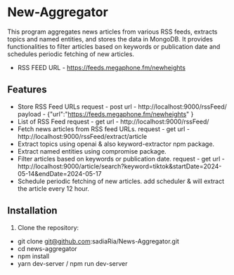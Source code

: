 # New-Aggregator
This program aggregates news articles from various RSS feeds, extracts topics and named entities, and stores the data in MongoDB.
It provides functionalities to filter articles based on keywords or publication date and schedules periodic fetching of new articles.

- RSS FEED URL - https://feeds.megaphone.fm/newheights


## Features
- Store RSS Feed URLs
   request - post
   url - http://localhost:9000/rssFeed/
   payload - {"url":"https://feeds.megaphone.fm/newheights" }
- List of RSS Feed
   request - get
   url - http://localhost:9000/rssFeed/
- Fetch news articles from  RSS feed URLs.
  request - get
  url - http://localhost:9000/rssFeed/extract/article
- Extract topics using openai & also keyword-extractor npm package.
- Extract named entities using compromise package.
- Filter articles based on keywords or publication date.
  request - get
  url - http://localhost:9000/article/search?keyword=tiktok&startDate=2024-05-14&endDate=2024-05-17
- Schedule periodic fetching of new articles.
   add scheduler & will extract the article every 12 hour.


## Installation
1. Clone the repository:
  - git clone git@github.com:sadiaRia/News-Aggregator.git
  - cd news-aggregator
  - npm install
  - yarn dev-server / npm run dev-server
